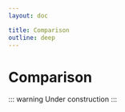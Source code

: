 ```yaml
---
layout: doc

title: Comparison
outline: deep
---
```



# Comparison

::: warning
 Under construction
:::